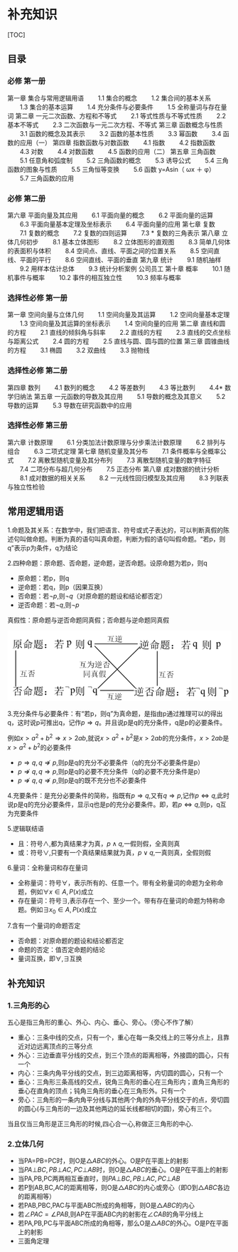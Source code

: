 <script type="text/x-mathjax-config">
    MathJax.Hub.Config({
        tex2jax: {
        skipTags: ['script', 'noscript', 'style', 'textarea', 'pre'],
        inlineMath: [['$','$']]
        }
    });
</script>
<script src="https://cdn.mathjax.org/mathjax/latest/MathJax.js?config=TeX-AMS-MML_HTMLorMML" type="text/javascript"></script>

# 补充知识

[TOC]

<div style="page-break-after:always"></div>

## 目录

### 必修 第一册

第一章 集合与常用逻辑用语
　　1.1 集合的概念
　　1.2 集合间的基本关系
　　1.3 集合的基本运算
　　1.4 充分条件与必要条件
　　1.5 全称量词与存在量词
第二章 一元二次函数、方程和不等式
　　2.1 等式性质与不等式性质
　　2.2 基本不等式
　　2.3 二次函数与一元二次方程、不等式
第三章 函数概念与性质
　　3.1 函数的概念及其表示
　　3.2 函数的基本性质
　　3.3 幂函数
　　3.4 函数的应用（一）
第四章 指数函数与对数函数
　　4.1 指数
　　4.2 指数函数
　　4.3 对数
　　4.4 对数函数
　　4.5 函数的应用（二）
第五章 三角函数
　　5.1 任意角和弧度制
　　5.2 三角函数的概念
　　5.3 诱导公式
　　5.4 三角函数的图象与性质
　　5.5 三角恒等变换
　　5.6 函数 y=Asin（ ωx ＋ φ）
　　5.7 三角函数的应用

### 必修 第二册

第六章 平面向量及其应用
　　6.1 平面向量的概念
　　6.2 平面向量的运算
　　6.3 平面向量基本定理及坐标表示
　　6.4 平面向量的应用
第七章 复数
　　7.1 复数的概念
　　7.2 复数的四则运算
　　7.3 * 复数的三角表示
第八章 立体几何初步
　　8.1 基本立体图形
　　8.2 立体图形的直观图
　　8.3 简单几何体的表面积与体积
　　8.4 空间点、直线、平面之间的位置关系
　　8.5 空间直线、平面的平行
　　8.6 空间直线、平面的垂直
第九章 统计
　　9.1 随机抽样
　　9.2 用样本估计总体
　　9.3 统计分析案例 公司员工
第十章 概率
　　10.1 随机事件与概率
　　10.2 事件的相互独立性
　　10.3 频率与概率

### 选择性必修 第一册

第一章 空间向量与立体几何
　　1.1 空间向量及其运算
　　1.2 空间向量基本定理
　　1.3 空间向量及其运算的坐标表示
　　1.4 空间向量的应用
第二章 直线和圆的方程
　　2.1 直线的倾斜角与斜率
　　2.2 直线的方程
　　2.3 直线的交点坐标与距离公式
　　2.4 圆的方程
　　2.5 直线与圆、圆与圆的位置
第三章 圆锥曲线的方程
　　3.1 椭圆
　　3.2 双曲线
　　3.3 抛物线

### 选择性必修 第二册

第四章 数列
　　4.1 数列的概念
　　4.2 等差数列
　　4.3 等比数列
　　4.4* 数学归纳法
第五章 一元函数的导数及其应用
　　5.1 导数的概念及其意义
　　5.2 导数的运算
　　5.3 导数在研究函数中的应用

### 选择性必修 第三册

第六章 计数原理
　　6.1 分类加法计数原理与分步乘法计数原理
　　6.2 排列与组合
　　6.3 二项式定理
第七章 随机变量及其分布
　　7.1 条件概率与全概率公式
　　7.2 离散型随机变量及其分布列
　　7.3 离散型随机变量的数字特征
　　7.4 二项分布与超几何分布
　　7.5 正态分布
第八章 成对数据的统计分析
　　8.1 成对数据的相关关系
　　8.2 一元线性回归模型及其应用
　　8.3 列联表与独立性检验





## 常用逻辑用语

1.命题及其关系：在数学中，我们把语言、符号或式子表达的，可以判断真假的陈述句叫做命题。判断为真的语句叫真命题，判断为假的语句叫假命题。“若p，则q”表示p为条件，q为结论

2.四种命题：原命题、否命题，逆命题，逆否命题。设原命题为若p，则q

- 原命题：若p，则q
- 逆命题：若q，则p（因果互换）
- 否命题：若$\neg p$,则$\neg q$（对原命题的题设和结论都否定）
- 逆否命题：若$\neg q$,则$\neg p$

真假性：原命题与逆否命题同真假；否命题与逆命题同真假

![image-20210511114512445](高中数学_笔记1_img/image-20210511114512445.png)

3.充分条件与必要条件：有“若p，则q”为真命题，是指由p通过推理可以的得出q，这时说p可推出q，记作$p\Rightarrow q$。并且说p是q的充分条件，q是p的必要条件。

例如$x>a^2+b^2 \Rightarrow x > 2ab$,就说$x>a^2+b^2$是$x>2ab$的充分条件，$x>2ab$是$x>a^2+b^2$的必要条件

- $p \Rightarrow q, q  \nRightarrow p$,则p是q的充分不必要条件（q的充分不必要条件是p）
- $p \nRightarrow q, q  \Rightarrow p$,则p是q的必要不充分条件（q的必要不充分条件是p）
- $p \nRightarrow q, q  \nRightarrow p$,则p是q的既不充分也不必要条件

4.充要条件：是充分必要条件的简称，指既有$p \Rightarrow q$,又有$q \Rightarrow p$,记作$p\Leftrightarrow q$,此时说p是q的充分必要条件，显示q也是p的充分必要条件。即，若$p\Leftrightarrow q$,则p，q互为充要条件

5.逻辑联结语

- 且：符号$\land$,都为真结果才为真，$p\land q$,一假则假，全真则真
- 或：符号$\lor$,只要有一个真结果结果就为真，$p\lor q$,一真则真，全假则假

6.量词：全称量词和存在量词

- 全称量词：符号$\forall$，表示所有的、任意一个。带有全称量词的命题为全称命题，例如$\forall x\in A,P(x)$成立
- 存在量词：符号$\exists$,表示存在一个、至少一个。带有存在量词的命题为特称命题。例如$\exists x_0 \in A,P(x)$成立

7.含有一个量词的命题否定

- 否命题：对原命题的题设和结论都否定
- 命题的否定：值否定命题的结论
- 量词互换，即$\forall,\exists$互换







## 补充知识

### 1.三角形的心

五心是指三角形的重心、外心、内心、垂心、旁心。（旁心不作了解）

- 重心：三条中线的交点，只有一个，重心在每一条交线上的三等分点上，且靠近对边远离顶点的三等分点
- 外心：三边垂直平分线的交点，到三个顶点的距离相等，外接圆的圆心，只有一个
- 内心：三条内角平分线的交点，到三边距离相等，内切圆的圆心，只有一个
- 垂心：三角形三条高线的交点，锐角三角形的垂心在三角形内；直角三角形的垂心在直角的顶点；钝角三角形的垂心在三角形外。只有一个
- 旁心：三角形的一条内角平分线与其他两个角的外角平分线交于的点，旁切圆的圆心(与三角形的一边及其他两边的延长线都相切的圆)，旁心有三个。

当且仅当三角形是正三角形的时候,四心合一心,称做正三角形的中心.

### 2.立体几何

- 当PA=PB=PC时，则O是$\triangle ABC$的外心。O是P在平面上的射影
- 当$PA \bot BC,PB \bot AC,PC \bot AB$时，则O是$\triangle ABC$的垂心。O是P在平面上的射影
- 当PA,PB,PC两两相互垂直时，则$PA \bot BC,PB \bot AC,PC \bot AB$
- 若P到AB,BC,AC的距离相等，则O是$\triangle ABC$的内心或旁心（即O到$\triangle ABC$各边的距离相等）
- 若PAB,PBC,PAC与平面ABC所成的角相等，则O是$\triangle ABC$的内心
- 若$\angle PAC = \angle PAB$,则AP在平面ABC内的射影在$\angle CAB$的角平分线上
- 若PA,PB,PC与平面ABC所成的角相等，那么O是$\triangle ABC$的外心。O是P在平面上的射影
- 三面角定理



